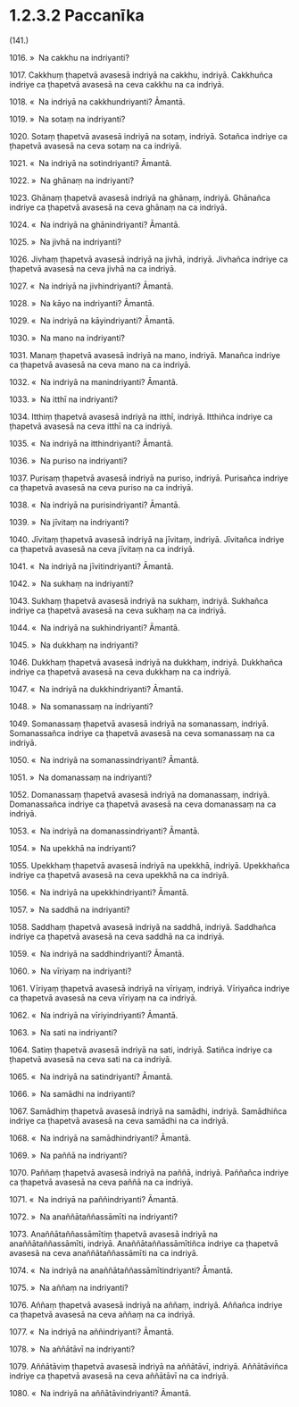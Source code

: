 # 1.2.3.2 Paccanīka

(141.)

1016\. »  Na cakkhu na indriyanti?

1017\. Cakkhuṃ ṭhapetvā avasesā indriyā na cakkhu, indriyā. Cakkhuñca indriye ca ṭhapetvā avasesā na ceva cakkhu na ca indriyā.

1018\. «  Na indriyā na cakkhundriyanti? Āmantā.

1019\. »  Na sotaṃ na indriyanti?

1020\. Sotaṃ ṭhapetvā avasesā indriyā na sotaṃ, indriyā. Sotañca indriye ca ṭhapetvā avasesā na ceva sotaṃ na ca indriyā.

1021\. «  Na indriyā na sotindriyanti? Āmantā.

1022\. »  Na ghānaṃ na indriyanti?

1023\. Ghānaṃ ṭhapetvā avasesā indriyā na ghānaṃ, indriyā. Ghānañca indriye ca ṭhapetvā avasesā na ceva ghānaṃ na ca indriyā.

1024\. «  Na indriyā na ghānindriyanti? Āmantā.

1025\. »  Na jivhā na indriyanti?

1026\. Jivhaṃ ṭhapetvā avasesā indriyā na jivhā, indriyā. Jivhañca indriye ca ṭhapetvā avasesā na ceva jivhā na ca indriyā.

1027\. «  Na indriyā na jivhindriyanti? Āmantā.

1028\. »  Na kāyo na indriyanti? Āmantā.

1029\. «  Na indriyā na kāyindriyanti? Āmantā.

1030\. »  Na mano na indriyanti?

1031\. Manaṃ ṭhapetvā avasesā indriyā na mano, indriyā. Manañca indriye ca ṭhapetvā avasesā na ceva mano na ca indriyā.

1032\. «  Na indriyā na manindriyanti? Āmantā.

1033\. »  Na itthī na indriyanti?

1034\. Itthiṃ ṭhapetvā avasesā indriyā na itthī, indriyā. Itthiñca indriye ca ṭhapetvā avasesā na ceva itthī na ca indriyā.

1035\. «  Na indriyā na itthindriyanti? Āmantā.

1036\. »  Na puriso na indriyanti?

1037\. Purisaṃ ṭhapetvā avasesā indriyā na puriso, indriyā. Purisañca indriye ca ṭhapetvā avasesā na ceva puriso na ca indriyā.

1038\. «  Na indriyā na purisindriyanti? Āmantā.

1039\. »  Na jīvitaṃ na indriyanti?

1040\. Jīvitaṃ ṭhapetvā avasesā indriyā na jīvitaṃ, indriyā. Jīvitañca indriye ca ṭhapetvā avasesā na ceva jīvitaṃ na ca indriyā.

1041\. «  Na indriyā na jīvitindriyanti? Āmantā.

1042\. »  Na sukhaṃ na indriyanti?

1043\. Sukhaṃ ṭhapetvā avasesā indriyā na sukhaṃ, indriyā. Sukhañca indriye ca ṭhapetvā avasesā na ceva sukhaṃ na ca indriyā.

1044\. «  Na indriyā na sukhindriyanti? Āmantā.

1045\. »  Na dukkhaṃ na indriyanti?

1046\. Dukkhaṃ ṭhapetvā avasesā indriyā na dukkhaṃ, indriyā. Dukkhañca indriye ca ṭhapetvā avasesā na ceva dukkhaṃ na ca indriyā.

1047\. «  Na indriyā na dukkhindriyanti? Āmantā.

1048\. »  Na somanassaṃ na indriyanti?

1049\. Somanassaṃ ṭhapetvā avasesā indriyā na somanassaṃ, indriyā. Somanassañca indriye ca ṭhapetvā avasesā na ceva somanassaṃ na ca indriyā.

1050\. «  Na indriyā na somanassindriyanti? Āmantā.

1051\. »  Na domanassaṃ na indriyanti?

1052\. Domanassaṃ ṭhapetvā avasesā indriyā na domanassaṃ, indriyā. Domanassañca indriye ca ṭhapetvā avasesā na ceva domanassaṃ na ca indriyā.

1053\. «  Na indriyā na domanassindriyanti? Āmantā.

1054\. »  Na upekkhā na indriyanti?

1055\. Upekkhaṃ ṭhapetvā avasesā indriyā na upekkhā, indriyā. Upekkhañca indriye ca ṭhapetvā avasesā na ceva upekkhā na ca indriyā.

1056\. «  Na indriyā na upekkhindriyanti? Āmantā.

1057\. »  Na saddhā na indriyanti?

1058\. Saddhaṃ ṭhapetvā avasesā indriyā na saddhā, indriyā. Saddhañca indriye ca ṭhapetvā avasesā na ceva saddhā na ca indriyā.

1059\. «  Na indriyā na saddhindriyanti? Āmantā.

1060\. »  Na vīriyaṃ na indriyanti?

1061\. Vīriyaṃ ṭhapetvā avasesā indriyā na vīriyaṃ, indriyā. Vīriyañca indriye ca ṭhapetvā avasesā na ceva vīriyaṃ na ca indriyā.

1062\. «  Na indriyā na vīriyindriyanti? Āmantā.

1063\. »  Na sati na indriyanti?

1064\. Satiṃ ṭhapetvā avasesā indriyā na sati, indriyā. Satiñca indriye ca ṭhapetvā avasesā na ceva sati na ca indriyā.

1065\. «  Na indriyā na satindriyanti? Āmantā.

1066\. »  Na samādhi na indriyanti?

1067\. Samādhiṃ ṭhapetvā avasesā indriyā na samādhi, indriyā. Samādhiñca indriye ca ṭhapetvā avasesā na ceva samādhi na ca indriyā.

1068\. «  Na indriyā na samādhindriyanti? Āmantā.

1069\. »  Na paññā na indriyanti?

1070\. Paññaṃ ṭhapetvā avasesā indriyā na paññā, indriyā. Paññañca indriye ca ṭhapetvā avasesā na ceva paññā na ca indriyā.

1071\. «  Na indriyā na paññindriyanti? Āmantā.

1072\. »  Na anaññātaññassāmīti na indriyanti?

1073\. Anaññātaññassāmītiṃ ṭhapetvā avasesā indriyā na anaññātaññassāmīti, indriyā. Anaññātaññassāmītiñca indriye ca ṭhapetvā avasesā na ceva anaññātaññassāmīti na ca indriyā.

1074\. «  Na indriyā na anaññātaññassāmītindriyanti? Āmantā.

1075\. »  Na aññaṃ na indriyanti?

1076\. Aññaṃ ṭhapetvā avasesā indriyā na aññaṃ, indriyā. Aññañca indriye ca ṭhapetvā avasesā na ceva aññaṃ na ca indriyā.

1077\. «  Na indriyā na aññindriyanti? Āmantā.

1078\. »  Na aññātāvī na indriyanti?

1079\. Aññātāviṃ ṭhapetvā avasesā indriyā na aññātāvī, indriyā. Aññātāviñca indriye ca ṭhapetvā avasesā na ceva aññātāvī na ca indriyā.

1080\. «  Na indriyā na aññātāvindriyanti? Āmantā.
